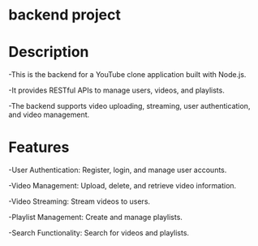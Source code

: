 # backend project 

# Description

-This is the backend for a YouTube clone application built with Node.js.

-It provides RESTful APIs to manage users, videos, and playlists. 

-The backend supports video uploading, streaming, user authentication, 
and video management.


# Features


-User Authentication: Register, login, and manage user accounts.

-Video Management: Upload, delete, and retrieve video information.

-Video Streaming: Stream videos to users.

-Playlist Management: Create and manage playlists.

-Search Functionality: Search for videos and playlists.
